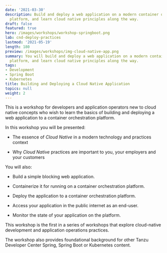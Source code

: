 ```yaml
---
date: '2021-03-30'
description: Build and deploy a web application on a modern container orchestration
  platform, and learn cloud native principles along the way.
draft: false
featured: true
hero: /images/workshops/workshop-springboot.png
lab: cnd-deploy-practices
lastmod: '2021-05-19'
length: 180
preview: /images/workshops/img-cloud-native-app.png
summary: You will build and deploy a web application on a modern container orchestration
  platform, and learn cloud native principles along the way.
tags:
- Development
- Spring Boot
- Kubernetes
title: Building and Deploying a Cloud Native Application
topics: null
weight: 2
---
```


This is a workshop for developers and application operators
new to cloud native concepts who wish to learn the basics of
building and deploying a web application to a container
orchestration platform.

In this workshop you will be presented:

-   The essence of *Cloud Native* in a modern technology
    and practices context

-   Why *Cloud Native* practices are important to you,
    your employers and your customers

You will also:

-   Build a simple blocking web application.

-   Containerize it for running on a container orchestration platform.

-   Deploy the application to a container orchestration platform.

-   Access your application in the public internet as an end-user.

-   Monitor the state of your application on the platform.

This workshop is the first in a series of workshops that explore
cloud-native development and application operations practices.

The workshop also provides foundational background for other Tanzu
Developer Center Spring, Spring Boot or Kubernetes content.